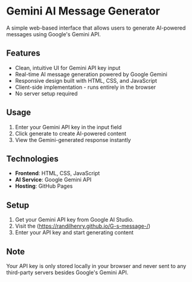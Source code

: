 # Gemini AI Message Generator

A simple web-based interface that allows users to generate AI-powered messages using Google's Gemini API.

## Features

- Clean, intuitive UI for Gemini API key input
- Real-time AI message generation powered by Google Gemini
- Responsive design built with HTML, CSS, and JavaScript
- Client-side implementation - runs entirely in the browser
- No server setup required

## Usage

1. Enter your Gemini API key in the input field
2. Click generate to create AI-powered content
3. View the Gemini-generated response instantly

## Technologies

- **Frontend**: HTML, CSS, JavaScript
- **AI Service**: Google Gemini API
- **Hosting**: GitHub Pages

## Setup

1. Get your Gemini API key from Google AI Studio.
2. Visit the (https://randilhenry.github.io/G-s-message-/)
3. Enter your API key and start generating content

## Note

Your API key is only stored locally in your browser and never sent to any third-party servers besides Google's Gemini API.
